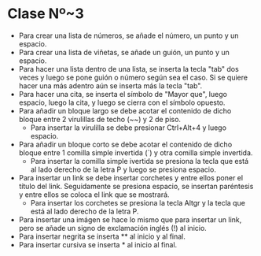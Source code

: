 # Clase Nº~3

- Para crear una lista de números, se añade el número, un punto y un espacio.
- Para crear una lista de viñetas, se añade un guión, un punto y un espacio.
- Para hacer una lista dentro de una lista, se inserta la tecla "tab" dos veces y luego se pone guión o número según sea el caso. Si se quiere hacer una más adentro aún se inserta más la tecla "tab".
- Para hacer una cita, se inserta el símbolo de "Mayor que", luego espacio, luego la cita, y luego se cierra con el símbolo opuesto.
- Para añadir un bloque largo se debe acotar el contenido de dicho bloque entre 2 virulillas de techo (~~) y 2 de piso.
    - Para insertar la virulilla se debe presionar Ctrl+Alt+4 y luego espacio.
- Para añadir un bloque corto se debe acotar el contenido de dicho bloque entre 1 comilla simple invertida (`) y otra comilla simple invertida.
  - Para insertar la comilla simple ivertida se presiona la tecla que está al lado derecho de la letra P y luego se presiona espacio.
- Para insertar un link se debe insertar corchetes y entre ellos poner el título del link. Seguidamente se presiona espacio, se insertan paréntesis y entre ellos se coloca el link que se mostrará.
  - Para insertar los corchetes se presiona la tecla Altgr y la tecla que está al lado derecho de la letra P.
- Para insertar una imágen se hace lo mismo que para insertar un link, pero se añade un signo de exclamación inglés (!) al inicio.
- Para insertar negrita se inserta ** al inicio y al final.
- Para insertar cursiva se inserta * al inicio al final.
